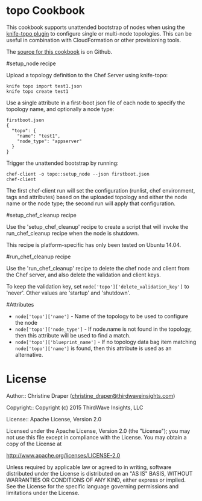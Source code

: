 topo Cookbook
=============

This cookbook supports unattended bootstrap of nodes when 
using the [knife-topo plugin](https://github.com/christinedraper/knife-topo) 
to configure single or multi-node topologies.
This can be useful in combination with CloudFormation or other 
provisioning tools.

The [source for this cookbook](https://github.com/christinedraper/topo-cookbook) is on Github.

#setup_node recipe

Upload a topology definition to the Chef Server using knife-topo:

```
knife topo import test1.json
knife topo create test1
```

Use a single attribute in a first-boot json file of each node to specify 
the topology name, and optionally a node type:

```
firstboot.json
{
  "topo": {
    "name": "test1",
    "node_type": "appserver"
  }
}
```

Trigger the unattended bootstrap by running: 

```
chef-client -o topo::setup_node --json firstboot.json
chef-client
```

The first chef-client run will set the configuration (runlist, chef
environment, tags and attributes) based on the uploaded topology
and either the node name or the node type; the second run will apply 
that configuration.

#setup_chef_cleanup recipe

Use the 'setup_chef_cleanup' recipe to create a script that will invoke 
the run_chef_cleanup recipe when the node is shutdown. 

This recipe is platform-specific has only been tested on Ubuntu 14.04.

#run_chef_cleanup recipe

Use the 'run_chef_cleanup' recipe to delete the chef node and client from 
the Chef server, and also delete the validation and client keys.

To keep the validation key, set `node['topo']['delete_validation_key']` 
to 'never'. Other values are 'startup' and 'shutdown'.

#Attributes

* `node['topo']['name']` - Name of the topology to be used to configure 
the node
* `node['topo']['node_type']` - If node.name is not found in the 
topology, then this attribute will be used to find a match.
* `node['topo']['blueprint_name']` - If no topology data bag item matching
`node['topo']['name']` is found, then this attribute is used as an 
alternative.

# License 

Author:: Christine Draper (christine_draper@thirdwaveinsights.com)

Copyright:: Copyright (c) 2015 ThirdWave Insights, LLC

License:: Apache License, Version 2.0

Licensed under the Apache License, Version 2.0 (the "License");
you may not use this file except in compliance with the License.
You may obtain a copy of the License at

http://www.apache.org/licenses/LICENSE-2.0

Unless required by applicable law or agreed to in writing, software
distributed under the License is distributed on an "AS IS" BASIS,
WITHOUT WARRANTIES OR CONDITIONS OF ANY KIND, either express or implied.
See the License for the specific language governing permissions and
limitations under the License.
 
